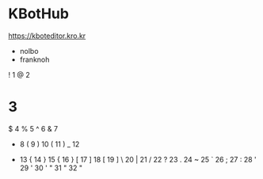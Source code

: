 # KBotHub

https://kboteditor.kro.kr



* nolbo
* franknoh

 
! 1
@ 2
# 3
$ 4
% 5
^ 6
& 7
* 8
( 9
) 10
( 11 )
_ 12
+ 13
{ 14
} 15
{ 16 }
[ 17
] 18
[ 19 ]
\ 20
| 21
/ 22
? 23
. 24
~ 25
` 26
; 27
: 28
' 29
' 30 '
" 31
" 32 "
